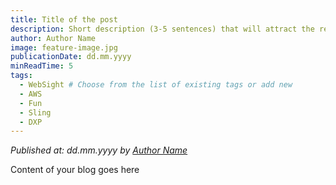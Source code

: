 ```yaml
---
title: Title of the post
description: Short description (3-5 sentences) that will attract the readers to read this post.
author: Author Name
image: feature-image.jpg
publicationDate: dd.mm.yyyy
minReadTime: 5
tags:
  - WebSight # Choose from the list of existing tags or add new
  - AWS
  - Fun
  - Sling
  - DXP
---
```


*Published at: dd.mm.yyyy by [Author Name](https://github.com/author-git-slug)*

Content of your blog goes here

